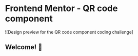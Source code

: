 # Frontend Mentor - QR code component

![Design preview for the QR code component coding challenge]

## Welcome! 👋
